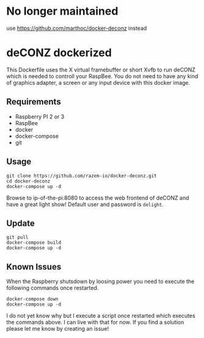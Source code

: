 # No longer maintained
use https://github.com/marthoc/docker-deconz instead

# deCONZ dockerized

This Dockerfile uses the X virtual framebuffer or short Xvfb to run deCONZ which is needed to controll your RaspBee. You do not need to
have any kind of graphics adapter, a screen or any input device with this docker image.

## Requirements
* Raspberry PI 2 or 3
* RaspBee
* docker
* docker-compose
* git

## Usage

```
git clone https://github.com/razem-io/docker-deconz.git
cd docker-deconz
docker-compose up -d
```

Browse to ip-of-the-pi:8080 to access the web frontend of deCONZ and have a great light show! Default user and password is `delight`.

## Update

```
git pull
docker-compose build
docker-compose up -d
```

## Known Issues
When the Raspberry shutsdown by loosing power you need to execute the following commands once restarted.

```
docker-compose down
docker-compose up -d
```

I do not yet know why but I execute a script once restarted which executes the commands above. I can live with that for now. 
If you find a solution please let me know by creating an issue!




